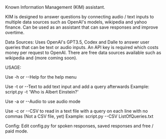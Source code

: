 Known Information Management (KIM) assistant.

KIM is designed to answer questions by connecting audio / text inputs to multiple data sources such as OpenAI's models, wikipedia and yahoo finance. Can be used as an assistant that can save responses and improve overtime.


Data Sources:
Uses OpenAI's GPT3.5, Codex and Dalle to answer user queries that can be text or audio inputs.
An API key is required which costs money per request to OpenAI. There are free data sources available such as wikipedia and (more coming soon).



USAGE:

Use -h or --Help for the help menu

Use -t or --Text to add text input and add a query afterwards
Example: script.py -t 'Who is Albert Einstein?'

Use -a or --Audio to use audio mode

Use -c or --CSV to read in a text file with a query on each line with no commas (Not a CSV file, yet)
Example: script.py --CSV ListOfQueries.txt


Config:
Edit config.py for spoken responses, saved responses and free / paid mode.